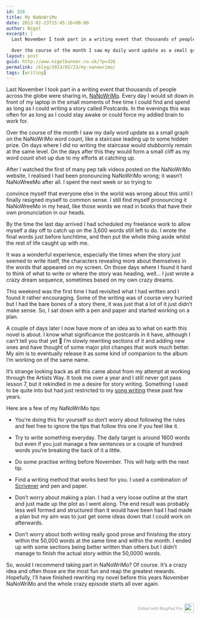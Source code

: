 ```yaml
---
id: 326
title: My NaNoWriMo
date: 2013-02-23T15:45:16+00:00
author: Nigel
excerpt: |
  Last November I took part in a writing event that thousands of people across the globe were sharing in, NaNoWriMo. Every day I would sit down in front of my laptop in the small moments of free time I could find and spend as long as I could writing a story called Postcards. In the evenings this was often for as long as I could stay awake or could force my addled brain to work for.
  
  Over the course of the month I saw my daily word update as a small graph on the NaNoWriMo word count, like a staircase leading up to some hidden prize. On days where I did no writing the staircase would stubbornly remain at the same level. On the days after this they would form a small cliff as my word count shot up due to my efforts at catching up.
layout: post
guid: http://www.nigelbunner.co.uk/?p=326
permalink: /blog/2013/02/23/my-nanowrimo/
tags: [writing]
---
```

Last November I took part in a writing event that thousands of people across the globe were sharing in, [NaNoWriMo](http://www.nanowrimo.org "National Novel Writing Month"). Every day I would sit down in front of my laptop in the small moments of free time I could find and spend as long as I could writing a story called Postcards. In the evenings this was often for as long as I could stay awake or could force my addled brain to work for.

Over the course of the month I saw my daily word update as a small graph on the NaNoWriMo word count, like a staircase leading up to some hidden prize. On days where I did no writing the staircase would stubbornly remain at the same level. On the days after this they would form a small cliff as my word count shot up due to my efforts at catching up.

After I watched the first of many pep talk videos posted on the NaNoWriMo website, I realised I had been pronouncing NaNoWriMo wrong; it wasn&#8217;t NaNoWreeMo after all. I spent the next week or so trying to

convince myself that everyone else in the world was wrong about this until I finally resigned myself to common sense. I still find myself pronouncing it NaNoWreeMo in my head, like those words we read in books that have their own pronunciation in our heads.

By the time the last day arrived I had scheduled my freelance work to allow myself a day off to catch up on the 3,600 words still left to do. I wrote the final words just before lunchtime, and then put the whole thing aside whilst the rest of life caught up with me.

It was a wonderful experience, especially the times when the story just seemed to write itself, the characters revealing more about themselves in the words that appeared on my screen. On those days where I found it hard to think of what to write or where the story was heading, well&#8230; I just wrote a crazy dream sequence, sometimes based on my own crazy dreams.

This weekend was the first time I had revisited what I had written and I found it rather encouraging. Some of the writing was of course very hurried but I had the bare bones of a story there, it was just that a lot of it just didn&#8217;t make sense. So, I sat down with a pen and paper and started working on a plan.

A couple of days later I now have more of an idea as to what on earth this novel is about. I know what significance the postcards in it have, although I can&#8217;t tell you that yet 🙂 I&#8217;m slowly rewriting sections of it and adding new ones and have thought of some major plot changes that work much better. My aim is to eventually release it as some kind of companion to the album I&#8217;m working on of the same name.

It&#8217;s strange looking back as all this came about from my attempt at working through the Artists Way. It took me over a year and I still never got pass lesson 7, but it rekindled in me a desire for story writing. Something I used to be quite into but had just restricted to my [song writing](http://www.sugardrum.com/ "Acoustic Storytelling Songs by Sugardrum") these past few years.

Here are a few of my NaNoWriMo tips:

  * You&#8217;re doing this for yourself so don&#8217;t worry about following the rules and feel free to ignore the tips that follow this one if you feel like it.

  * Try to write something everyday. The daily target is around 1600 words but even if you just manage a few sentences or a couple of hundred words you&#8217;re breaking the back of it a little.

  * Do some practise writing before November. This will help with the next tip.

  * Find a writing method that works best for you. I used a combination of [Scrivener](http://literatureandlatte.com/ "Scrivener") and pen and paper.

  * Don&#8217;t worry about making a plan. I had a very loose outline at the start and just made up the plot as I went along. The end result was probably less well formed and structured than it would have been had I had made a plan but my aim was to just get some ideas down that I could work on afterwards.

  * Don&#8217;t worry about both writing really good prose and finishing the story within the 50,000 words at the same time and within the month. I ended up with some sections being better written than others but I didn&#8217;t manage to finish the actual story within the 50,0000 words.

So, would I recommend taking part in NaNoWriMo? Of course. It&#8217;s a crazy idea and often those are the most fun and reap the greatest rewards. Hopefully, I&#8217;ll have finished rewriting my novel before this years November NaNoWriMo and the whole crazy episode starts all over again.

&nbsp;

<div id="bpp_credits" style="clear: both; float: right; width: 200px; height: 70px; text-align: right;">
  <a style="text-decoration: none;" href="http://www.blogpadpro.com" target="_blank"><span style="vertical-align: middle; font-size: 8pt; color: #999;">Edited with BlogPad Pro</span><img style="vertical-align: middle; padding-left: 5px;" alt="" src="http://blogpadproapp.files.wordpress.com/2012/09/speech-bubble.png" width="25" height="25" /></a>
</div>
